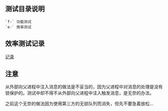 
## 测试目录说明

    `f-` 功能测试
    `e-` 效率测试

## 效率测试记录

[记录](e-01/README.md)

## 注意

从外部向父进程中注入消息的做法是不妥当的，因为父进程中对消息的处理是没有锁保护的。测试中却不得不从外部向父进程中注入触发消息，是无奈的办法。

之前这个无奈的做法因为使用第三方的无锁队列而消失，但先不要急着放松...